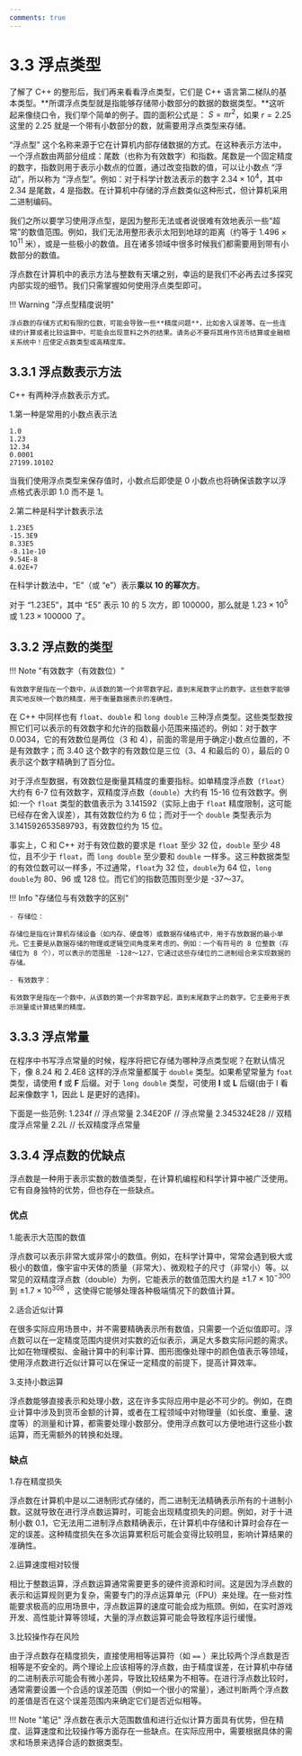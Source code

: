 ```yaml
---
comments: true
---
```


# 3.3 浮点类型

了解了 C++ 的整形后，我们再来看看浮点类型，它们是 C++ 语言第二梯队的基本类型。**所谓浮点类型就是指能够存储带小数部分的数据的数据类型。**这听起来像绕口令，我们举个简单的例子。圆的面积公式是： $S = \pi r^2$，如果 $r = 2.25$ 这里的 $2.25$ 就是一个带有小数部分的数，就需要用浮点类型来存储。

“浮点型” 这个名称来源于它在计算机内部存储数据的方式。在这种表示方法中，一个浮点数由两部分组成：尾数（也称为有效数字）和指数。尾数是一个固定精度的数字，指数则用于表示小数点的位置，通过改变指数的值，可以让小数点 “浮动”，所以称为 “浮点型”。例如：对于科学计数法表示的数字 $2.34 \times 10^4$，其中 $2.34$ 是尾数，$4$ 是指数。在计算机中存储的浮点数类似这种形式，但计算机采用二进制编码。

我们之所以要学习使用浮点型，是因为整形无法或者说很难有效地表示一些“超常”的数值范围。例如，我们无法用整形表示太阳到地球的距离（约等于 $1.496 \times 10^{11}$ 米），或是一些极小的数值。且在诸多领域中很多时候我们都需要用到带有小数部分的数值。

浮点数在计算机中的表示方法与整数有天壤之别，幸运的是我们不必再去过多探究内部实现的细节。我们只需掌握如何使用浮点类型即可。

!!! Warning "浮点型精度说明"

    浮点数的存储方式和有限的位数，可能会导致一些**精度问题**，比如舍入误差等。在一些连续的计算或者比较运算中，可能会出现意料之外的结果。请务必不要将其用作货币结算或金融相关系统中！应使定点数类型或高精度库。

## 3.3.1 浮点数表示方法

C++ 有两种浮点数表示方式。

1.第一种是常用的小数点表示法

``` text
1.0
1.23
12.34
0.0001
27199.10102
```

当我们使用浮点类型来保存值时，小数点后即使是 0 小数点也将确保该数字以浮点格式表示即 1.0 而不是 1。

2.第二种是科学计数表示法

``` text
1.23E5
-15.3E9
8.33E5
-8.11e-10
9.54E-8
4.02E+7
```
在科学计数法中，“E”（或 “e”）表示**乘以 10 的幂次方**。

对于 “1.23E5”，其中 “E5” 表示 10 的 5 次方，即 100000，那么就是 $1.23 \times 10^5$ 或 $1.23 \times 100000$ 了。

## 3.3.2 浮点数的类型

!!! Note "有效数字（有效数位）"
    
    有效数字是指在一个数中，从该数的第一个非零数字起，直到末尾数字止的数字。这些数字能够真实地反映一个数的精度，用于衡量数据表示的准确性。

在 C++ 中同样也有 `float`、`double` 和 `long double` 三种浮点类型。这些类型数按照它们可以表示的有效数字和允许的指数最小范围来描述的。例如：对于数字 0.0034，它的有效数位是两位（3 和 4），前面的零是用于确定小数点位置的，不是有效数字；而 3.40 这个数字的有效数位是三位（3、4 和最后的 0），最后的 0 表示这个数字精确到了百分位。

对于浮点型数据，有效数位是衡量其精度的重要指标。如单精度浮点数（`float`）大约有 6-7 位有效数字，双精度浮点数（`double`）大约有 15-16 位有效数字。例如:一个 `float` 类型的数值表示为 3.141592（实际上由于 `float` 精度限制，这可能已经存在舍入误差），其有效数位约为 6 位；而对于一个 `double` 类型表示为 3.141592653589793，有效数位约为 15 位。

事实上，C 和 C++ 对于有效位数的要求是 `float` 至少 32 位，`double` 至少 48 位，且不少于 `float`，而 `long double` 至少要和 `double` 一样多。这三种数据类型的有效位数可以一样多，不过通常，`float`为 32 位，`double`为 64 位，`long double`为 80、96 或 128 位。而它们的指数范围则至少是 -37～37。

!!! Info "存储位与有效数字的区别"

    - 存储位：

    存储位是指在计算机存储设备（如内存、硬盘等）或数据存储格式中，用于存放数据的最小单元。它主要是从数据存储的物理或逻辑空间角度来考虑的。例如：一个有符号的 8 位整数（存储位为 8 个），可以表示的范围是 -128～127，它通过这些存储位的二进制组合来实现数据的存储。

    - 有效数字：

    有效数字是指在一个数中，从该数的第一个非零数字起，直到末尾数字止的数字。它主要用于表示测量或计算结果的精度。

## 3.3.3 浮点常量

在程序中书写浮点常量的时候，程序将把它存储为哪种浮点类型呢？在默认情况下，像 8.24 和 2.4E8 这样的浮点常量都属于 `double` 类型。如果希望常量为 `foat` 类型，请使用 **f** 或 **F** 后缀。对于 `long double` 类型，可使用 **l** 或 **L** 后缀(由于 l 看起来像数字 1，因此 L 是更好的选择)。

下面是一些范例:
1.234f      // 浮点常量
2.34E20F    // 浮点常量
2.345324E28 // 双精度浮点常量
2.2L        // 长双精度浮点常量

## 3.3.4 浮点数的优缺点

浮点数是一种用于表示实数的数值类型，在计算机编程和科学计算中被广泛使用。它有自身独特的优势，但也存在一些缺点。

### 优点

1.能表示大范围的数值

浮点数可以表示非常大或非常小的数值。例如，在科学计算中，常常会遇到极大或极小的数值，像宇宙中天体的质量（非常大）、微观粒子的尺寸（非常小）等。以常见的双精度浮点数（double）为例，它能表示的数值范围大约是 $\pm1.7\times10^{-300}$ 到 $\pm1.7\times10^{308}$ ，这使得它能够处理各种极端情况下的数值计算。

2.适合近似计算

在很多实际应用场景中，并不需要精确表示所有数值，只需要一个近似值即可。浮点数可以在一定精度范围内提供对实数的近似表示，满足大多数实际问题的需求。比如在物理模拟、金融计算中的利率计算、图形图像处理中的颜色值表示等领域，使用浮点数进行近似计算可以在保证一定精度的前提下，提高计算效率。

3.支持小数运算

浮点数能够直接表示和处理小数，这在许多实际应用中是必不可少的。例如，在商业计算中涉及到货币金额的计算，或者在工程领域中对物理量（如长度、重量、速度等）的测量和计算，都需要处理小数部分。使用浮点数可以方便地进行这些小数运算，而无需额外的转换和处理。

### 缺点

1.存在精度损失

浮点数在计算机中是以二进制形式存储的，而二进制无法精确表示所有的十进制小数。这就导致在进行浮点数运算时，可能会出现精度损失的问题。例如，对于十进制小数 0.1，它无法用二进制浮点数精确表示，在计算机中存储和计算时会存在一定的误差。这种精度损失在多次运算累积后可能会变得比较明显，影响计算结果的准确性。

2.运算速度相对较慢

相比于整数运算，浮点数运算通常需要更多的硬件资源和时间。这是因为浮点数的表示和运算规则更为复杂，需要专门的浮点运算单元（FPU）来处理。在一些对性能要求极高的应用场景中，浮点数运算的速度可能会成为瓶颈。例如，在实时游戏开发、高性能计算等领域，大量的浮点数运算可能会导致程序运行缓慢。

3.比较操作存在风险

由于浮点数存在精度损失，直接使用相等运算符（如 `==` ）来比较两个浮点数是否相等是不安全的。两个理论上应该相等的浮点数，由于精度误差，在计算机中存储的二进制表示可能会有微小差异，导致比较结果为不相等。在进行浮点数比较时，通常需要设置一个合适的误差范围（例如一个很小的常量），通过判断两个浮点数的差值是否在这个误差范围内来确定它们是否近似相等。

!!! Note "笔记"
    浮点数在表示大范围数值和进行近似计算方面具有优势，但在精度、运算速度和比较操作等方面存在一些缺点。在实际应用中，需要根据具体的需求和场景来选择合适的数据类型。